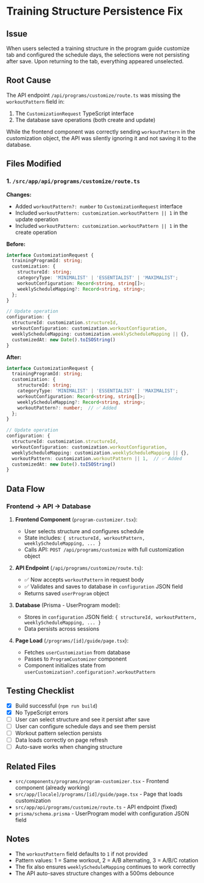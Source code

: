 # Training Structure Persistence Fix

## Issue
When users selected a training structure in the program guide customize tab and configured the schedule days, the selections were not persisting after save. Upon returning to the tab, everything appeared unselected.

## Root Cause
The API endpoint `/api/programs/customize/route.ts` was missing the `workoutPattern` field in:
1. The `CustomizationRequest` TypeScript interface
2. The database save operations (both create and update)

While the frontend component was correctly sending `workoutPattern` in the customization object, the API was silently ignoring it and not saving it to the database.

## Files Modified

### 1. `/src/app/api/programs/customize/route.ts`

**Changes:**
- Added `workoutPattern?: number` to `CustomizationRequest` interface
- Included `workoutPattern: customization.workoutPattern || 1` in the update operation
- Included `workoutPattern: customization.workoutPattern || 1` in the create operation

**Before:**
```typescript
interface CustomizationRequest {
  trainingProgramId: string;
  customization: {
    structureId: string;
    categoryType: 'MINIMALIST' | 'ESSENTIALIST' | 'MAXIMALIST';
    workoutConfiguration: Record<string, string[]>;
    weeklyScheduleMapping?: Record<string, string>;
  };
}

// Update operation
configuration: {
  structureId: customization.structureId,
  workoutConfiguration: customization.workoutConfiguration,
  weeklyScheduleMapping: customization.weeklyScheduleMapping || {},
  customizedAt: new Date().toISOString()
}
```

**After:**
```typescript
interface CustomizationRequest {
  trainingProgramId: string;
  customization: {
    structureId: string;
    categoryType: 'MINIMALIST' | 'ESSENTIALIST' | 'MAXIMALIST';
    workoutConfiguration: Record<string, string[]>;
    weeklyScheduleMapping?: Record<string, string>;
    workoutPattern?: number;  // ✅ Added
  };
}

// Update operation
configuration: {
  structureId: customization.structureId,
  workoutConfiguration: customization.workoutConfiguration,
  weeklyScheduleMapping: customization.weeklyScheduleMapping || {},
  workoutPattern: customization.workoutPattern || 1,  // ✅ Added
  customizedAt: new Date().toISOString()
}
```

## Data Flow

### Frontend → API → Database

1. **Frontend Component** (`program-customizer.tsx`):
   - User selects structure and configures schedule
   - State includes: `{ structureId, workoutPattern, weeklyScheduleMapping, ... }`
   - Calls API: `POST /api/programs/customize` with full customization object

2. **API Endpoint** (`/api/programs/customize/route.ts`):
   - ✅ Now accepts `workoutPattern` in request body
   - ✅ Validates and saves to database in `configuration` JSON field
   - Returns saved `userProgram` object

3. **Database** (Prisma - UserProgram model):
   - Stores in `configuration` JSON field: `{ structureId, workoutPattern, weeklyScheduleMapping, ... }`
   - Data persists across sessions

4. **Page Load** (`/programs/[id]/guide/page.tsx`):
   - Fetches `userCustomization` from database
   - Passes to `ProgramCustomizer` component
   - Component initializes state from `userCustomization?.configuration?.workoutPattern`

## Testing Checklist

- [x] Build successful (`npm run build`)
- [x] No TypeScript errors
- [ ] User can select structure and see it persist after save
- [ ] User can configure schedule days and see them persist
- [ ] Workout pattern selection persists
- [ ] Data loads correctly on page refresh
- [ ] Auto-save works when changing structure

## Related Files

- `src/components/programs/program-customizer.tsx` - Frontend component (already working)
- `src/app/[locale]/programs/[id]/guide/page.tsx` - Page that loads customization
- `src/app/api/programs/customize/route.ts` - API endpoint (fixed)
- `prisma/schema.prisma` - UserProgram model with configuration JSON field

## Notes

- The `workoutPattern` field defaults to `1` if not provided
- Pattern values: 1 = Same workout, 2 = A/B alternating, 3 = A/B/C rotation
- The fix also ensures `weeklyScheduleMapping` continues to work correctly
- The API auto-saves structure changes with a 500ms debounce
